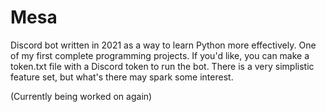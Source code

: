 # Mesa

Discord bot written in 2021 as a way to learn Python more effectively. One of my first complete programming projects. If you'd like, you can make a token.txt file with a Discord token to run the bot. There is a very simplistic feature set, but what's there may spark some interest.

(Currently being worked on again)
